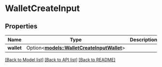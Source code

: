 # WalletCreateInput

## Properties

Name | Type | Description | Notes
------------ | ------------- | ------------- | -------------
**wallet** | Option<[**models::WalletCreateInputWallet**](WalletCreateInput_wallet.md)> |  | [optional]

[[Back to Model list]](../README.md#documentation-for-models) [[Back to API list]](../README.md#documentation-for-api-endpoints) [[Back to README]](../README.md)


